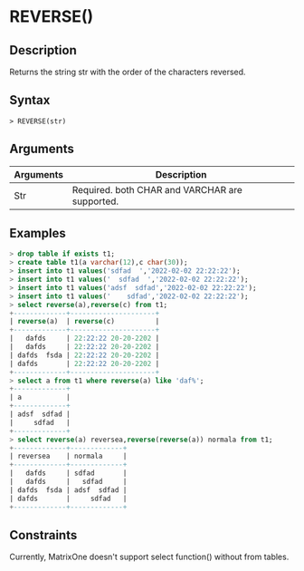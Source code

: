 # **REVERSE()**

## **Description**

Returns the string str with the order of the characters reversed.

## **Syntax**

```
> REVERSE(str)
```

## **Arguments**

|  Arguments   | Description  |
|  ----  | ----  |
| Str | Required. both CHAR and VARCHAR are supported. |

## **Examples**

```SQL
> drop table if exists t1;
> create table t1(a varchar(12),c char(30));
> insert into t1 values('sdfad  ','2022-02-02 22:22:22');
> insert into t1 values('  sdfad  ','2022-02-02 22:22:22');
> insert into t1 values('adsf  sdfad','2022-02-02 22:22:22');
> insert into t1 values('    sdfad','2022-02-02 22:22:22');
> select reverse(a),reverse(c) from t1;
+-------------+---------------------+
| reverse(a)  | reverse(c)          |
+-------------+---------------------+
|   dafds     | 22:22:22 20-20-2202 |
|   dafds     | 22:22:22 20-20-2202 |
| dafds  fsda | 22:22:22 20-20-2202 |
| dafds       | 22:22:22 20-20-2202 |
+-------------+---------------------+
> select a from t1 where reverse(a) like 'daf%';
+-------------+
| a           |
+-------------+
| adsf  sdfad |
|     sdfad   |
+-------------+
> select reverse(a) reversea,reverse(reverse(a)) normala from t1;
+-------------+-------------+
| reversea    | normala     |
+-------------+-------------+
|   dafds     | sdfad       |
|   dafds     |   sdfad     |
| dafds  fsda | adsf  sdfad |
| dafds       |     sdfad   |
+-------------+-------------+
```

## Constraints

Currently, MatrixOne doesn't support select function() without from tables.
